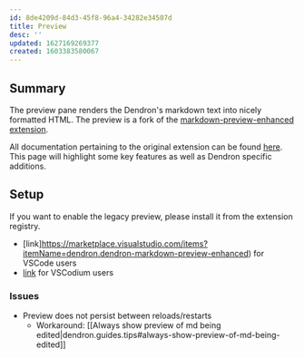 ```yaml
---
id: 8de4209d-84d3-45f8-96a4-34282e34507d
title: Preview
desc: ''
updated: 1627169269377
created: 1603383580067
---
```


## Summary

The preview pane renders the Dendron's markdown text into nicely formatted HTML. The preview is a fork of the [markdown-preview-enhanced extension](https://github.com/shd101wyy/vscode-markdown-preview-enhanced). 

All documentation pertaining to the original extension can be found [here](https://shd101wyy.github.io/markdown-preview-enhanced/#/). This page will highlight some key features as well as Dendron specific additions. 

## Setup

If you want to enable the legacy preview, please install it from the extension registry.

- [link]https://marketplace.visualstudio.com/items?itemName=dendron.dendron-markdown-preview-enhanced) for VSCode users
- [link](https://open-vsx.org/extension/dendron/dendron-markdown-preview-enhanced) for VSCodium users

### Issues

- Preview does not persist between reloads/restarts
  - Workaround: [[Always show preview of md being edited|dendron.guides.tips#always-show-preview-of-md-being-edited]]

